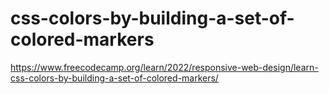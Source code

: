 # css-colors-by-building-a-set-of-colored-markers
https://www.freecodecamp.org/learn/2022/responsive-web-design/learn-css-colors-by-building-a-set-of-colored-markers/

